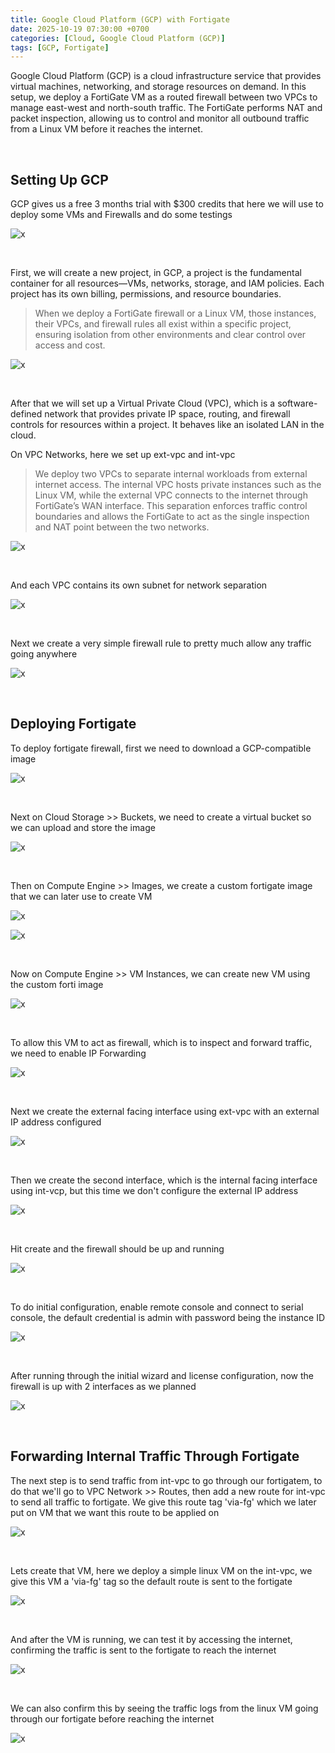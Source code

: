```yaml
---
title: Google Cloud Platform (GCP) with Fortigate
date: 2025-10-19 07:30:00 +0700
categories: [Cloud, Google Cloud Platform (GCP)]
tags: [GCP, Fortigate]
---
```


Google Cloud Platform (GCP) is a cloud infrastructure service that provides virtual machines, networking, and storage resources on demand. In this setup, we deploy a FortiGate VM as a routed firewall between two VPCs to manage east-west and north-south traffic. The FortiGate performs NAT and packet inspection, allowing us to control and monitor all outbound traffic from a Linux VM before it reaches the internet.

<br>

## Setting Up GCP

GCP gives us a free 3 months trial with $300 credits that here we will use to deploy some VMs and Firewalls and do some testings

![x](/static/2025-10-19-gcp-fgt/00.png)

<br>

First, we will create a new project, in GCP, a project is the fundamental container for all resources—VMs, networks, storage, and IAM policies. Each project has its own billing, permissions, and resource boundaries. 

> When we deploy a FortiGate firewall or a Linux VM, those instances, their VPCs, and firewall rules all exist within a specific project, ensuring isolation from other environments and clear control over access and cost.

![x](/static/2025-10-19-gcp-fgt/01.png)

<br>

After that we will set up a Virtual Private Cloud (VPC), which is a software-defined network that provides private IP space, routing, and firewall controls for resources within a project. It behaves like an isolated LAN in the cloud.

On VPC Networks, here we set up ext-vpc and int-vpc 

> We deploy two VPCs to separate internal workloads from external internet access. The internal VPC hosts private instances such as the Linux VM, while the external VPC connects to the internet through FortiGate’s WAN interface. This separation enforces traffic control boundaries and allows the FortiGate to act as the single inspection and NAT point between the two networks.

![x](/static/2025-10-19-gcp-fgt/02.png)

<br>

And each VPC contains its own subnet for network separation

![x](/static/2025-10-19-gcp-fgt/03.png)

<br>

Next we create a very simple firewall rule to pretty much allow any traffic going anywhere

![x](/static/2025-10-19-gcp-fgt/04.png)

<br>

## Deploying Fortigate

To deploy fortigate firewall, first we need to download a GCP-compatible image

![x](/static/2025-10-19-gcp-fgt/05.png)

<br>

Next on Cloud Storage >> Buckets, we need to create a virtual bucket so we can upload and store the image

![x](/static/2025-10-19-gcp-fgt/06.png)

<br>

Then on Compute Engine >> Images, we create a custom fortigate image that we can later use to create VM

![x](/static/2025-10-19-gcp-fgt/07.png)

![x](/static/2025-10-19-gcp-fgt/08.png)

<br>

Now on Compute Engine >> VM Instances, we can create new VM using the custom forti image

![x](/static/2025-10-19-gcp-fgt/09.png)

<br>

To allow this VM to act as firewall, which is to inspect and forward traffic, we need to enable IP Forwarding

![x](/static/2025-10-19-gcp-fgt/10.png)

<br>

Next we create the external facing interface using ext-vpc with an external IP address configured

![x](/static/2025-10-19-gcp-fgt/11.png)

<br>

Then we create the second interface, which is the internal facing interface using int-vcp, but this time we don't configure the external IP address

![x](/static/2025-10-19-gcp-fgt/12.png)

<br>

Hit create and the firewall should be up and running

![x](/static/2025-10-19-gcp-fgt/13.png)

<br>

To do initial configuration, enable remote console and connect to serial console, the default credential is admin with password being the instance ID

![x](/static/2025-10-19-gcp-fgt/14.png)

<br>

After running through the initial wizard and license configuration, now the firewall is up with 2 interfaces as we planned

![x](/static/2025-10-19-gcp-fgt/15.png)

<br>


## Forwarding Internal Traffic Through Fortigate

The next step is to send traffic from int-vpc to go through our fortigatem, to do that we'll go to VPC Network >> Routes, then add a new route for int-vpc to send all traffic to fortigate. We give this route tag 'via-fg' which we later put on VM that we want this route to be applied on

![x](/static/2025-10-19-gcp-fgt/16.png)

<br>

Lets create that VM, here we deploy a simple linux VM on the int-vpc, we give this VM a 'via-fg' tag so the default route is sent to the fortigate

![x](/static/2025-10-19-gcp-fgt/17.png)

<br>

And after the VM is running, we can test it by accessing the internet, confirming the traffic is sent to the fortigate to reach the internet

![x](/static/2025-10-19-gcp-fgt/18.png)

<br>

We can also confirm this by seeing the traffic logs from the linux VM going through our fortigate before reaching the internet

![x](/static/2025-10-19-gcp-fgt/19.png)

<br>



